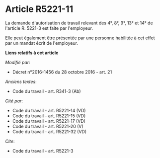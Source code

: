 # Article R5221-11

La demande d'autorisation de travail relevant des 4°, 8°, 9°, 13° et 14° de l'article R. 5221-3 est faite par l'employeur. 

Elle peut également être présentée par une personne habilitée à cet effet par un mandat écrit de l'employeur.

**Liens relatifs à cet article**

_Modifié par_:

  - Décret n°2016-1456 du 28 octobre 2016 - art. 21

_Anciens textes_:

  - Code du travail - art. R341-3 (Ab)

_Cité par_:

  - Code du travail - art. R5221-14 (VD)
  - Code du travail - art. R5221-15 (VD)
  - Code du travail - art. R5221-17 (VD)
  - Code du travail - art. R5221-20 (V)
  - Code du travail - art. R5221-32 (VD)

_Cite_:

  - Code du travail - art. R5221-3
